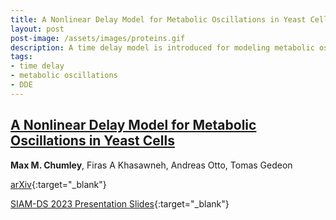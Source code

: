 ```yaml
---
title: A Nonlinear Delay Model for Metabolic Oscillations in Yeast Cells
layout: post
post-image: /assets/images/proteins.gif
description: A time delay model is introduced for modeling metabolic oscillations in yeast cells. We explore the system parameter spaces using numerical approaches to search for limit cycles in the system trajectories.
tags:
- time delay
- metabolic oscillations
- DDE
---
```


## <u>A Nonlinear Delay Model for Metabolic Oscillations in Yeast Cells</u>

**Max M. Chumley**, Firas A Khasawneh, Andreas Otto, Tomas Gedeon


[arXiv](https://arxiv.org/abs/2305.07643){:target="_blank"}

[SIAM-DS 2023 Presentation Slides](/assets/html/siam-ds_2023_metabolic_oscillations.html){:target="_blank"}




